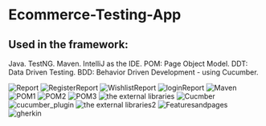 # Ecommerce-Testing-App
## Used in the framework:

Java.
TestNG.
Maven.
IntelliJ as the IDE.
POM: Page Object Model.
DDT: Data Driven Testing.
BDD: Behavior Driven Development - using Cucumber.

![Report](https://user-images.githubusercontent.com/16201018/164244969-a88a07b5-78da-4247-857f-e4c5aee602a1.png)
![RegisterReport](https://user-images.githubusercontent.com/16201018/164244992-b7e9d877-54c8-4083-82fb-e7e140e97a24.png)
![WishlistReport](https://user-images.githubusercontent.com/16201018/164244994-4958547b-ea28-48de-9628-d12ad8e9e822.png)
![loginReport](https://user-images.githubusercontent.com/16201018/164245006-0c334d45-398e-4350-ba09-9b7b27350580.png)
![Maven](https://user-images.githubusercontent.com/16201018/164245060-84de13bc-57b8-4da8-8076-c292f0fb8b86.png)
![POM1](https://user-images.githubusercontent.com/16201018/164245064-fdfe961d-6064-4b4a-a060-243c7a48ffb0.png)
![POM2](https://user-images.githubusercontent.com/16201018/164245071-8a4e613e-6671-48a4-b318-a2a3f241561f.png)
![POM3](https://user-images.githubusercontent.com/16201018/164245079-2fba00df-a831-406c-b873-339919763e02.png)
![the external libraries](https://user-images.githubusercontent.com/16201018/164245085-8870ccf9-afab-4526-a580-67c9c79168ea.png)
![Cucmber](https://user-images.githubusercontent.com/16201018/164245086-9e7f9c71-b566-4e50-93b5-d9d0fcc22f78.png)
![cucumber_plugin](https://user-images.githubusercontent.com/16201018/164245090-c7f96dcd-165a-4db5-9c66-c773a7e5b796.png)
![the external libraries2](https://user-images.githubusercontent.com/16201018/164245092-fccf02af-dc33-4b7e-9edd-f02640a3a436.png)
![Featuresandpages](https://user-images.githubusercontent.com/16201018/164245095-1a345381-3306-470e-a1f6-da448fb6dcae.png)
![gherkin](https://user-images.githubusercontent.com/16201018/164245100-59b7e7d7-21e6-419a-8040-e0670348255c.png)

